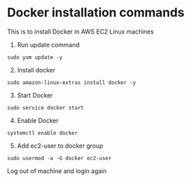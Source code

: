 # Docker installation commands

This is to install Docker in AWS EC2 Linux machines

1. Run update command

```
sudo yum update -y
```

2. Install docker

```
sudo amazon-linux-extras install docker -y
```

3. Start Docker

```
sudo service docker start
```

4. Enable Docker

```
systemctl enable docker
```

5. Add ec2-user to docker group

```
sudo usermod -a -G docker ec2-user
```

Log out of machine and login again